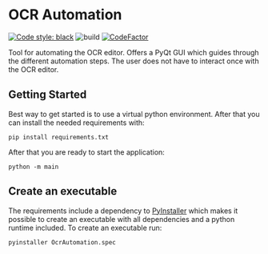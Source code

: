 # OCR Automation

[![Code style: black](https://img.shields.io/badge/code%20style-black-000000.svg)](https://github.com/psf/black)
![build](https://github.com/JamesNeumann/ocr-automation/actions/workflows/build.yml/badge.svg)
[![CodeFactor](https://www.codefactor.io/repository/github/jamesneumann/ocr-automation/badge)](https://www.codefactor.io/repository/github/jamesneumann/ocr-automation)

Tool for automating the OCR editor. Offers a PyQt GUI which guides through the different automation steps. The user does
not have to interact once with the OCR editor.

## Getting Started

Best way to get started is to use a virtual python environment. After that you can install the needed requirements with:

````shell
pip install requirements.txt
````

After that you are ready to start the application:

````shell
python -m main
````

## Create an executable

The requirements include a dependency to [PyInstaller](https://github.com/pyinstaller/pyinstaller) which makes it
possible to create an executable with all dependencies and a python runtime included. To create an executable run:

````shell
pyinstaller OcrAutomation.spec
````
